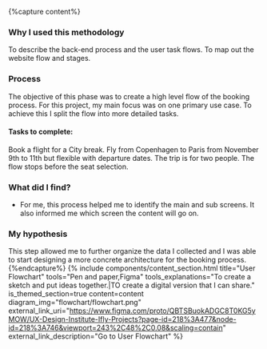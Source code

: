 {%capture content%}
### Why I used this methodology
To describe the back-end process and the user task flows. To map out the website flow and stages.
### Process
The objective of this phase was to create a high level flow of the booking process. For this project, my main focus was on one primary use case. To achieve this I split the flow into more detailed tasks.

#### Tasks to complete:
Book a flight for a City break. Fly from Copenhagen to Paris from November 9th to 11th but flexible with departure dates. The trip is for two people. The flow stops before the seat selection.

### What did I find?
*  For me, this process helped me to identify the main and sub screens. It also informed me which screen the content will go on.
### My hypothesis
This step allowed me to further organize the data I collected and I was able to start designing a more concrete architecture for the booking process.
{%endcapture%}
{%
include components/content_section.html
title="User Flowchart"
tools="Pen and paper,Figma"
tools_explanations="To create a sketch and put ideas together.|TO create a digital version that I can share."
is_themed_section=true
content=content
diagram_img="flowchart/flowchart.png"
external_link_uri="https://www.figma.com/proto/QBTSBuokADGC8T0KG5yMOW/UX-Design-Institute-Ifly-Projects?page-id=218%3A477&node-id=218%3A746&viewport=243%2C48%2C0.08&scaling=contain"
external_link_description="Go to User Flowchart"
%}
